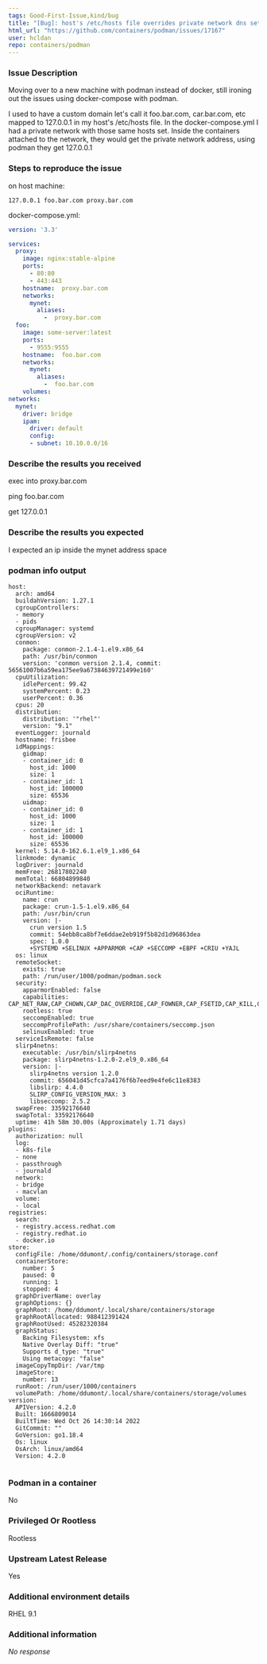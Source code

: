 ```yaml
---
tags: Good-First-Issue,kind/bug
title: "[Bug]: host's /etc/hosts file overrides private network dns settings in podman"
html_url: "https://github.com/containers/podman/issues/17167"
user: hcldan
repo: containers/podman
---
```


### Issue Description

Moving over to a new machine with podman instead of docker, still ironing out the issues using docker-compose with podman.

I used to have a custom domain let's call it foo.bar.com, car.bar.com, etc mapped to 127.0.0.1 in my host's /etc/hosts file.
In the docker-compose.yml I had a private network with those same hosts set.
Inside the containers attached to the network, they would get the private network address, using podman they get 127.0.0.1

### Steps to reproduce the issue

on host machine:
```
127.0.0.1 foo.bar.com proxy.bar.com
```

docker-compose.yml:
```yaml
version: '3.3'

services:
  proxy:
    image: nginx:stable-alpine
    ports:
      - 80:80
      - 443:443
    hostname:  proxy.bar.com
    networks:
      mynet:
        aliases:
          -  proxy.bar.com
  foo:
    image: some-server:latest
    ports:
      - 9555:9555
    hostname:  foo.bar.com
    networks:
      mynet:
        aliases:
          -  foo.bar.com
    volumes:
networks:
  mynet:
    driver: bridge
    ipam:
      driver: default
      config:
      - subnet: 10.10.0.0/16
```

### Describe the results you received

exec into proxy.bar.com

ping foo.bar.com

get 127.0.0.1

### Describe the results you expected

I expected an ip inside the mynet address space

### podman info output

```shell
host:
  arch: amd64
  buildahVersion: 1.27.1
  cgroupControllers:
  - memory
  - pids
  cgroupManager: systemd
  cgroupVersion: v2
  conmon:
    package: conmon-2.1.4-1.el9.x86_64
    path: /usr/bin/conmon
    version: 'conmon version 2.1.4, commit: 56561007b6a59ea175ee9a67384639721499e160'
  cpuUtilization:
    idlePercent: 99.42
    systemPercent: 0.23
    userPercent: 0.36
  cpus: 20
  distribution:
    distribution: '"rhel"'
    version: "9.1"
  eventLogger: journald
  hostname: frisbee
  idMappings:
    gidmap:
    - container_id: 0
      host_id: 1000
      size: 1
    - container_id: 1
      host_id: 100000
      size: 65536
    uidmap:
    - container_id: 0
      host_id: 1000
      size: 1
    - container_id: 1
      host_id: 100000
      size: 65536
  kernel: 5.14.0-162.6.1.el9_1.x86_64
  linkmode: dynamic
  logDriver: journald
  memFree: 26817802240
  memTotal: 66804899840
  networkBackend: netavark
  ociRuntime:
    name: crun
    package: crun-1.5-1.el9.x86_64
    path: /usr/bin/crun
    version: |-
      crun version 1.5
      commit: 54ebb8ca8bf7e6ddae2eb919f5b82d1d96863dea
      spec: 1.0.0
      +SYSTEMD +SELINUX +APPARMOR +CAP +SECCOMP +EBPF +CRIU +YAJL
  os: linux
  remoteSocket:
    exists: true
    path: /run/user/1000/podman/podman.sock
  security:
    apparmorEnabled: false
    capabilities: CAP_NET_RAW,CAP_CHOWN,CAP_DAC_OVERRIDE,CAP_FOWNER,CAP_FSETID,CAP_KILL,CAP_NET_BIND_SERVICE,CAP_SETFCAP,CAP_SETGID,CAP_SETPCAP,CAP_SETUID,CAP_SYS_CHROOT
    rootless: true
    seccompEnabled: true
    seccompProfilePath: /usr/share/containers/seccomp.json
    selinuxEnabled: true
  serviceIsRemote: false
  slirp4netns:
    executable: /usr/bin/slirp4netns
    package: slirp4netns-1.2.0-2.el9_0.x86_64
    version: |-
      slirp4netns version 1.2.0
      commit: 656041d45cfca7a4176f6b7eed9e4fe6c11e8383
      libslirp: 4.4.0
      SLIRP_CONFIG_VERSION_MAX: 3
      libseccomp: 2.5.2
  swapFree: 33592176640
  swapTotal: 33592176640
  uptime: 41h 58m 30.00s (Approximately 1.71 days)
plugins:
  authorization: null
  log:
  - k8s-file
  - none
  - passthrough
  - journald
  network:
  - bridge
  - macvlan
  volume:
  - local
registries:
  search:
  - registry.access.redhat.com
  - registry.redhat.io
  - docker.io
store:
  configFile: /home/ddumont/.config/containers/storage.conf
  containerStore:
    number: 5
    paused: 0
    running: 1
    stopped: 4
  graphDriverName: overlay
  graphOptions: {}
  graphRoot: /home/ddumont/.local/share/containers/storage
  graphRootAllocated: 988412391424
  graphRootUsed: 45282320384
  graphStatus:
    Backing Filesystem: xfs
    Native Overlay Diff: "true"
    Supports d_type: "true"
    Using metacopy: "false"
  imageCopyTmpDir: /var/tmp
  imageStore:
    number: 13
  runRoot: /run/user/1000/containers
  volumePath: /home/ddumont/.local/share/containers/storage/volumes
version:
  APIVersion: 4.2.0
  Built: 1666809014
  BuiltTime: Wed Oct 26 14:30:14 2022
  GitCommit: ""
  GoVersion: go1.18.4
  Os: linux
  OsArch: linux/amd64
  Version: 4.2.0


```


### Podman in a container

No

### Privileged Or Rootless

Rootless

### Upstream Latest Release

Yes

### Additional environment details

RHEL 9.1

### Additional information

_No response_